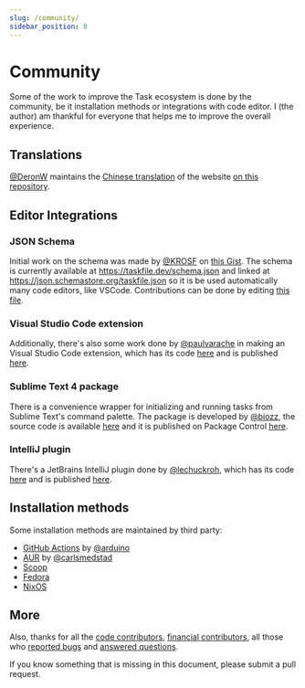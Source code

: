 ```yaml
---
slug: /community/
sidebar_position: 8
---
```


# Community

Some of the work to improve the Task ecosystem is done by the community, be
it installation methods or integrations with code editor. I (the author) am
thankful for everyone that helps me to improve the overall experience.

## Translations

[@DeronW](https://github.com/DeronW) maintains  the
[Chinese translation](https://task-zh.readthedocs.io/zh_CN/latest/) of the
website [on this repository](https://github.com/DeronW/task).

## Editor Integrations

### JSON Schema

Initial work on the schema was made by [@KROSF](https://github.com/KROSF)
on [this Gist](https://gist.github.com/KROSF/c5435acf590acd632f71bb720f685895).
The schema is currently available at
https://taskfile.dev/schema.json and linked at https://json.schemastore.org/taskfile.json
so it is be used automatically many code editors, like VSCode.
Contributions can be done by editing [this file](https://github.com/go-task/task/blob/master/docs/static/schema.json).

### Visual Studio Code extension

Additionally, there's also some work done by
[@paulvarache](https://github.com/paulvarache) in making an Visual Studio Code
extension, which has its code [here](https://github.com/paulvarache/vscode-taskfile)
and is published [here](https://marketplace.visualstudio.com/items?itemName=paulvarache.vscode-taskfile).

### Sublime Text 4 package

There is a convenience wrapper for initializing and running tasks from Sublime Text's command palette. The package is
developed by [@biozz](https://github.com/biozz), the source code is available [here](https://github.com/biozz/sublime-taskfile)
and it is published on Package Control [here](https://packagecontrol.io/packages/Taskfile).

### IntelliJ plugin

There's a JetBrains IntelliJ plugin done by
[@lechuckroh](https://github.com/lechuckroh), which has its code [here](https://github.com/lechuckroh/task-intellij-plugin)
and is published [here](https://plugins.jetbrains.com/plugin/17058-taskfile).

## Installation methods

Some installation methods are maintained by third party:

- [GitHub Actions](https://github.com/arduino/setup-task)
  by [@arduino](https://github.com/arduino)
- [AUR](https://aur.archlinux.org/packages/go-task-bin)
  by [@carlsmedstad](https://github.com/carlsmedstad)
- [Scoop](https://github.com/lukesampson/scoop-extras/blob/master/bucket/task.json)
- [Fedora](https://packages.fedoraproject.org/pkgs/golang-github-task/go-task/)
- [NixOS](https://github.com/NixOS/nixpkgs/blob/master/pkgs/development/tools/go-task/default.nix)

## More

Also, thanks for all the [code contributors](https://github.com/go-task/task/graphs/contributors),
[financial contributors](https://opencollective.com/task), all those who
[reported bugs](https://github.com/go-task/task/issues?q=is%3Aissue) and
[answered questions](https://github.com/go-task/task/discussions).

If you know something that is missing in this document, please submit a
pull request.
